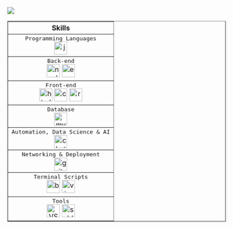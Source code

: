<img src="https://github.com/user-attachments/assets/e8d73b8f-0c6e-435f-9459-535309ae9485"/>
<pag>


<table border="1" style="border-collapse: collapse; text-align: center;">
  <thead>
    <tr>
      <th>Skills</th>
    </tr>
  </thead>
  <tbody align="center">
    <tr>
      <td>
        <kbd>Programming Languages</kbd>
        <br>
        <img width="30px" src="https://cdn.jsdelivr.net/gh/devicons/devicon/icons/javascript/javascript-original.svg" alt="js" title="Javascript"/>
      </td>
    </tr>
    <tr>
      <td>
        <kbd>Back-end</kbd>
        <br>
        <img width="30px" src="https://cdn.jsdelivr.net/gh/devicons/devicon/icons/nodejs/nodejs-original.svg" alt="nodejs" title="Node.js"/>
        <img width="30px" src="https://cdn.jsdelivr.net/gh/devicons/devicon/icons/express/express-original-wordmark.svg" alt="express" title="Express Server"/>
      </td>
    </tr>
    <tr>
      <td>
        <kbd>Front-end</kbd>
        <br>
        <img width="30px" src="https://cdn.jsdelivr.net/gh/devicons/devicon/icons/html5/html5-original.svg" alt="html" title="HTML"/>
        <img width="30px" src="https://cdn.jsdelivr.net/gh/devicons/devicon/icons/css3/css3-plain-wordmark.svg" alt="css" title="CSS"/>
        <img width="30px" src="https://cdn.jsdelivr.net/gh/devicons/devicon/icons/react/react-original.svg" alt="react" title="Reactjs"/>
      </td>
    </tr>
    <tr>
      <td>
        <kbd>Database</kbd>
        <br>
        <img width="30px" src="https://cdn.jsdelivr.net/gh/devicons/devicon/icons/mysql/mysql-plain-wordmark.svg" alt="mysql" title="MySQL"/>
      </td>
    </tr>
    <tr>
      <td>
        <kbd>Automation, Data Science & AI</kbd>
        <br>
        <img width="30px" src="https://freelogopng.com/images/all_img/1681038242chatgpt-logo-png.png" alt="chatgpt" title="Chat GPT"/>
      </td>
    </tr>
    <tr>
      <td>
        <kbd>Networking & Deployment</kbd>
        <br>
        <img width="30px" src="https://cdn.jsdelivr.net/gh/devicons/devicon/icons/git/git-plain.svg" alt="git" title="git"/>
      </td>
    </tr>
    <tr>
      <td>
        <kbd>Terminal Scripts</kbd>
        <br>
        <img width="30px" src="https://cdn.jsdelivr.net/gh/devicons/devicon/icons/bash/bash-original.svg" alt="bash" title="bash"/>
        <img width="30px" src="https://cdn.jsdelivr.net/gh/devicons/devicon/icons/vim/vim-original.svg" alt="vim" title="Vim"/>
      </td>
    </tr>
    <tr>
      <td>
        <kbd>Tools</kbd>
        <br>
        <img width="30px" src="https://cdn.jsdelivr.net/gh/devicons/devicon/icons/vscode/vscode-original.svg" alt="VSCode" title="VS Code"/>
        <img width="30px" src="https://upload.wikimedia.org/wikipedia/en/d/d2/Sublime_Text_3_logo.png" alt="sublime" title="Sublime"/>
      </td>
    </tr>
  </tbody>
</table>



</pag>
